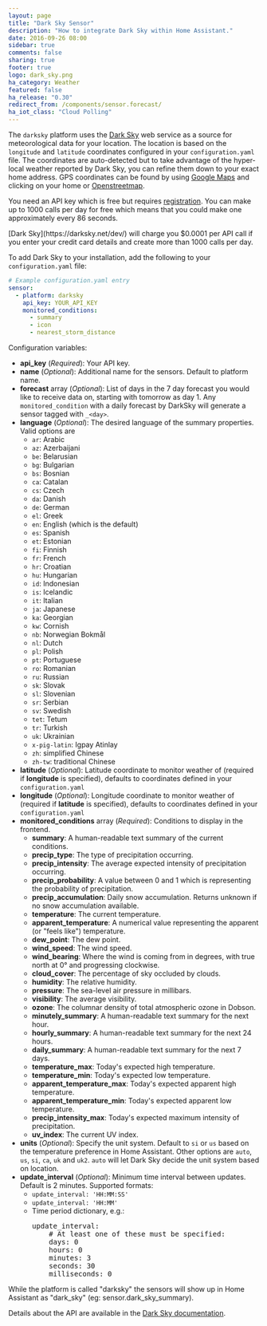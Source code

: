 ```yaml
---
layout: page
title: "Dark Sky Sensor"
description: "How to integrate Dark Sky within Home Assistant."
date: 2016-09-26 08:00
sidebar: true
comments: false
sharing: true
footer: true
logo: dark_sky.png
ha_category: Weather
featured: false
ha_release: "0.30"
redirect_from: /components/sensor.forecast/
ha_iot_class: "Cloud Polling"
---
```


The `darksky` platform uses the [Dark Sky](https://darksky.net/) web service as a source for meteorological data for your location. The location is based on the `longitude` and `latitude` coordinates configured in your `configuration.yaml` file. The coordinates are auto-detected but to take advantage of the hyper-local weather reported by Dark Sky, you can refine them down to your exact home address. GPS coordinates can be found by using [Google Maps](https://www.google.com/maps) and clicking on your home or [Openstreetmap](http://www.openstreetmap.org/).

You need an API key which is free but requires [registration](https://darksky.net/dev/register). You can make up to 1000 calls per day for free which means that you could make one approximately every 86 seconds.

<p class='note warning'>
[Dark Sky](https://darksky.net/dev/) will charge you $0.0001 per API call if you enter your credit card details and create more than 1000 calls per day.
</p>

To add Dark Sky to your installation, add the following to your `configuration.yaml` file:

```yaml
# Example configuration.yaml entry
sensor:
  - platform: darksky
    api_key: YOUR_API_KEY
    monitored_conditions:
      - summary
      - icon
      - nearest_storm_distance
```

Configuration variables:

- **api_key** (*Required*): Your API key.
- **name** (*Optional*): Additional name for the sensors. Default to platform name.
- **forecast** array (*Optional*): List of days in the 7 day forecast you would like to receive data on, starting with tomorrow as day 1. Any `monitored_condition` with a daily forecast by DarkSky will generate a sensor tagged with `_<day>`.
- **language** (*Optional*): The desired language of the summary properties. Valid options are
  - `ar`: Arabic
  - `az`: Azerbaijani
  - `be`: Belarusian
  - `bg`: Bulgarian
  - `bs`: Bosnian
  - `ca`: Catalan
  - `cs`: Czech
  - `da`: Danish
  - `de`: German
  - `el`: Greek
  - `en`: English (which is the default)
  - `es`: Spanish
  - `et`: Estonian
  - `fi`: Finnish
  - `fr`: French
  - `hr`: Croatian
  - `hu`: Hungarian
  - `id`: Indonesian
  - `is`: Icelandic
  - `it`: Italian
  - `ja`: Japanese
  - `ka`: Georgian
  - `kw`: Cornish
  - `nb`: Norwegian Bokmål
  - `nl`: Dutch
  - `pl`: Polish
  - `pt`: Portuguese
  - `ro`: Romanian
  - `ru`: Russian
  - `sk`: Slovak
  - `sl`: Slovenian
  - `sr`: Serbian
  - `sv`: Swedish
  - `tet`: Tetum
  - `tr`: Turkish
  - `uk`: Ukrainian
  - `x-pig-latin`: Igpay Atinlay
  - `zh`: simplified Chinese
  - `zh-tw`: traditional Chinese
- **latitude** (*Optional*): Latitude coordinate to monitor weather of (required if **longitude** is specified), defaults to coordinates defined in your `configuration.yaml`
- **longitude** (*Optional*): Longitude coordinate to monitor weather of (required if **latitude** is specified), defaults to coordinates defined in your `configuration.yaml`
- **monitored_conditions** array (*Required*): Conditions to display in the frontend.
  - **summary**: A human-readable text summary of the current conditions.
  - **precip_type**: The type of precipitation occurring.
  - **precip_intensity**: The average expected intensity of precipitation occurring.
  - **precip_probability**: A value between 0 and 1 which is representing the probability of precipitation.
  - **precip_accumulation**: Daily snow accumulation. Returns unknown if no snow accumulation available.
  - **temperature**: The current temperature.
  - **apparent_temperature**: A numerical value representing the apparent (or "feels like") temperature.
  - **dew_point**: The dew point.
  - **wind_speed**: The wind speed.
  - **wind_bearing**: Where the wind is coming from in degrees, with true north at 0° and progressing clockwise.
  - **cloud_cover**: The percentage of sky occluded by clouds.
  - **humidity**: The relative humidity.
  - **pressure**: The sea-level air pressure in millibars.
  - **visibility**: The average visibility.
  - **ozone**: The columnar density of total atmospheric ozone in Dobson.
  - **minutely_summary**: A human-readable text summary for the next hour.
  - **hourly_summary**: A human-readable text summary for the next 24 hours.
  - **daily_summary**: A human-readable text summary for the next 7 days.
  - **temperature_max**: Today's expected high temperature.
  - **temperature_min**: Today's expected low temperature.
  - **apparent_temperature_max**: Today's expected apparent high temperature.
  - **apparent_temperature_min**: Today's expected apparent low temperature.
  - **precip_intensity_max**: Today's expected maximum intensity of precipitation.
  - **uv_index**: The current UV index.
- **units** (*Optional*): Specify the unit system. Default to `si` or `us` based on the temperature preference in Home Assistant. Other options are `auto`, `us`, `si`, `ca`, `uk` and `uk2`.
`auto` will let Dark Sky decide the unit system based on location.
- **update_interval** (*Optional*): Minimum time interval between updates. Default is 2 minutes. Supported formats:
  - `update_interval: 'HH:MM:SS'`
  - `update_interval: 'HH:MM'`
  - Time period dictionary, e.g.:
    <pre>update_interval:
        # At least one of these must be specified:
        days: 0
        hours: 0
        minutes: 3
        seconds: 30
        milliseconds: 0
    </pre>

<p class='note warning'>
While the platform is called "darksky" the sensors will show up in Home Assistant as "dark_sky" (eg: sensor.dark_sky_summary).
</p>

Details about the API are available in the [Dark Sky documentation](https://darksky.net/dev/docs).
